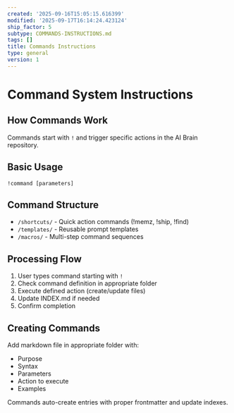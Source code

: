 ```yaml
---
created: '2025-09-16T15:05:15.616399'
modified: '2025-09-17T16:14:24.423124'
ship_factor: 5
subtype: COMMANDS-INSTRUCTIONS.md
tags: []
title: Commands Instructions
type: general
version: 1
---
```


# Command System Instructions

## How Commands Work

Commands start with `!` and trigger specific actions in the AI Brain repository.

## Basic Usage
```
!command [parameters]
```

## Command Structure
- `/shortcuts/` - Quick action commands (!memz, !ship, !find)
- `/templates/` - Reusable prompt templates 
- `/macros/` - Multi-step command sequences

## Processing Flow
1. User types command starting with `!`
2. Check command definition in appropriate folder
3. Execute defined action (create/update files)
4. Update INDEX.md if needed
5. Confirm completion

## Creating Commands
Add markdown file in appropriate folder with:
- Purpose
- Syntax
- Parameters
- Action to execute
- Examples

Commands auto-create entries with proper frontmatter and update indexes.